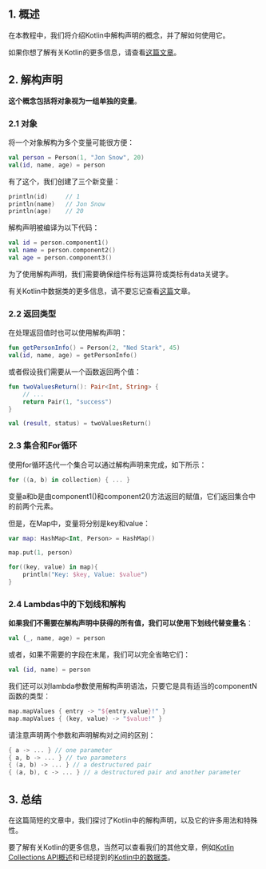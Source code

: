 ## 1. 概述

在本教程中，我们将介绍Kotlin中解构声明的概念，并了解如何使用它。

如果你想了解有关Kotlin的更多信息，请查看[这篇文章](https://www.baeldung.com/kotlin)。

## 2. 解构声明

**这个概念包括将对象视为一组单独的变量**。

### 2.1 对象

将一个对象解构为多个变量可能很方便：

```kotlin
val person = Person(1, "Jon Snow", 20)
val(id, name, age) = person
```

有了这个，我们创建了三个新变量：

```kotlin
println(id)     // 1
println(name)   // Jon Snow
println(age)    // 20
```

解构声明被编译为以下代码：

```kotlin
val id = person.component1()
val name = person.component2()
val age = person.component3()
```

为了使用解构声明，我们需要确保组件标有运算符或类标有data关键字。

有关Kotlin中数据类的更多信息，请不要忘记查看[这篇](https://www.baeldung.com/kotlin-data-classes)文章。

### 2.2 返回类型

在处理返回值时也可以使用解构声明：

```kotlin
fun getPersonInfo() = Person(2, "Ned Stark", 45)
val(id, name, age) = getPersonInfo()
```

或者假设我们需要从一个函数返回两个值：

```kotlin
fun twoValuesReturn(): Pair<Int, String> {
    // ...
    return Pair(1, "success")
}

val (result, status) = twoValuesReturn()
```

### 2.3 集合和For循环

使用for循环迭代一个集合可以通过解构声明来完成，如下所示：

```kotlin
for ((a, b) in collection) { ... }
```

变量a和b是由component1()和component2()方法返回的赋值，它们返回集合中的前两个元素。

但是，在Map中，变量将分别是key和value：

```kotlin
var map: HashMap<Int, Person> = HashMap()

map.put(1, person)

for((key, value) in map){
    println("Key: $key, Value: $value")
}
```

### 2.4 Lambdas中的下划线和解构

**如果我们不需要在解构声明中获得的所有值，我们可以使用下划线代替变量名**：

```kotlin
val (_, name, age) = person
```

或者，如果不需要的字段在末尾，我们可以完全省略它们：

```kotlin
val (id, name) = person
```

我们还可以对lambda参数使用解构声明语法，只要它是具有适当的componentN函数的类型：

```kotlin
map.mapValues { entry -> "${entry.value}!" }
map.mapValues { (key, value) -> "$value!" }
```

请注意声明两个参数和声明解构对之间的区别：

```kotlin
{ a -> ... } // one parameter
{ a, b -> ... } // two parameters
{ (a, b) -> ... } // a destructured pair
{ (a, b), c -> ... } // a destructured pair and another parameter
```

## 3. 总结

在这篇简短的文章中，我们探讨了Kotlin中的解构声明，以及它的许多用法和特殊性。

要了解有关Kotlin的更多信息，当然可以查看我们的其他文章，例如[Kotlin Collections API概述](https://www.baeldung.com/kotlin-collections-api)和已经提到的[Kotlin中的数据类](https://www.baeldung.com/kotlin-data-classes)。